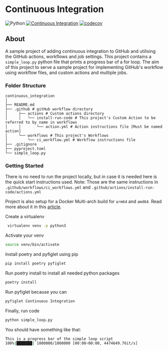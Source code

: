 # Continuous Integration 
![Python](https://img.shields.io/badge/python-3670A0?style=for-the-badge&logo=python&logoColor=ffdd54)
[![Continuous Integration](https://github.com/ibrahimroshdy/continuous_integration/actions/workflows/ci_workflow.yml/badge.svg?branch=main)](https://github.com/ibrahimroshdy/continuous_integration/actions/workflows/ci_workflow.yml)
[![codecov](https://codecov.io/gh/ibrahimroshdy/continuous_integration/branch/main/graph/badge.svg?token=Y56VABDZA7)](https://codecov.io/gh/ibrahimroshdy/continuous_integration)

## About
A sample project of adding continuous integration 
to GitHub and utilising the GitHub actions, workflows and job settings.
This project contains a `simple_loop.py` python file that prints a progress bar of a for loop.
The aim of this project to serve a sample project for implementing GitHub's 
workflow using workflow files, and custom actions and multiple jobs.

### Folder Structure 
```
continuous_integration
│
├── README.md
├── .github # gitHub workflow directory
│     ├── actions # Custom actions directory
│     │   └── install-run-code # This project's Custom Action to be referred to by name in workflows
│     │       └── action.yml # Action instructions file [Must be named action]
│     └── workflows # This project's Workflows 
│         └── ci_workflow.yml # Workflow instructions file
├── .gitignore
├── pyproject.toml
└── simple_loop.py
```


### Getting Started 

There is no need to run the project locally, but in case it is needed here is the quick start instructions used. 
Note: Those are the same instructions in `.github/workflows/ci_workflows.yml` and `.github/actions/install-run-code/actions.yml`

Project is also setup for a Docker Multi-arch build for `arm64` and `amd64`. Read more about it in this [article](https://ibrahimroshdy.medium.com/how-to-build-your-docker-images-using-multi-arch-to-support-arm64-m1-macbook-6ebc42a47cd7).

Create a virtualenv 
```bash
 virtualenv venv -p python3
```

Activate your venv
```bash
source venv/bin/activate
```

Install poetry and pyfiglet using pip
```bash
pip install poetry pyfiglet
```

Run poetry install to install all needed python packages
```bash
poetry install
```

Run pyfiglet because you can 
```bash
pyfiglet Continuous Integration
```

Finally, run code
```bash
python simple_loop.py
```

You should have something like that: 

```bash
This is a progress bar of the simple loop script
100%|███████| 1000000/1000000 [00:00<00:00, 4474649.76it/s]
```
